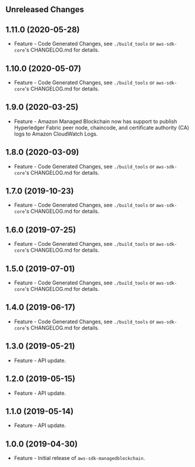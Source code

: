 Unreleased Changes
------------------

1.11.0 (2020-05-28)
------------------

* Feature - Code Generated Changes, see `./build_tools` or `aws-sdk-core`'s CHANGELOG.md for details.

1.10.0 (2020-05-07)
------------------

* Feature - Code Generated Changes, see `./build_tools` or `aws-sdk-core`'s CHANGELOG.md for details.

1.9.0 (2020-03-25)
------------------

* Feature - Amazon Managed Blockchain now has support to publish Hyperledger Fabric peer node, chaincode, and certificate authority (CA) logs to Amazon CloudWatch Logs.

1.8.0 (2020-03-09)
------------------

* Feature - Code Generated Changes, see `./build_tools` or `aws-sdk-core`'s CHANGELOG.md for details.

1.7.0 (2019-10-23)
------------------

* Feature - Code Generated Changes, see `./build_tools` or `aws-sdk-core`'s CHANGELOG.md for details.

1.6.0 (2019-07-25)
------------------

* Feature - Code Generated Changes, see `./build_tools` or `aws-sdk-core`'s CHANGELOG.md for details.

1.5.0 (2019-07-01)
------------------

* Feature - Code Generated Changes, see `./build_tools` or `aws-sdk-core`'s CHANGELOG.md for details.

1.4.0 (2019-06-17)
------------------

* Feature - Code Generated Changes, see `./build_tools` or `aws-sdk-core`'s CHANGELOG.md for details.

1.3.0 (2019-05-21)
------------------

* Feature - API update.

1.2.0 (2019-05-15)
------------------

* Feature - API update.

1.1.0 (2019-05-14)
------------------

* Feature - API update.

1.0.0 (2019-04-30)
------------------

* Feature - Initial release of `aws-sdk-managedblockchain`.

